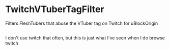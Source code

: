 # TwitchVTuberTagFilter
Filters FleshTubers that abuse the VTuber tag on Twitch for uBlockOrigin  
## 
I don't use twitch that often, but this is just what I've seen when I do browse twitch

